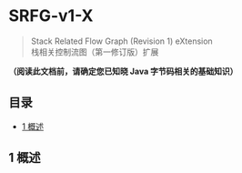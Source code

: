 # SRFG-v1-X
> Stack Related Flow Graph (Revision 1) eXtension  
> 栈相关控制流图（第一修订版）扩展  

**（阅读此文档前，请确定您已知晓 Java 字节码相关的基础知识）**


## 目录
- [1 概述](#1)

## <a id = "1">1&nbsp;概述</a>